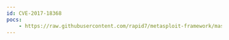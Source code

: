 ```yaml
---
id: CVE-2017-18368
pocs:
    - https://raw.githubusercontent.com/rapid7/metasploit-framework/master/modules/exploits/linux/http/trueonline_p660hn_v1_rce.rb
---
```

